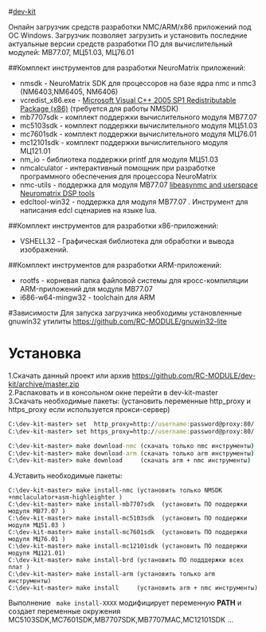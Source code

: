 ﻿#[dev-kit](https://github.com/RC-MODULE/dev-kit)

Онлайн загрузчик средств разработки NMC/ARM/x86 приложений под ОС Windows. 
Загрузчик позволяет загрузить и установить последние актуальные версии средств разработки ПО для вычислительный модулей: МВ77.07, МЦ51.03, МЦ76.01

##Комплект инструментов для разработки NeuroMatrix приложений:  
- nmsdk - NeuroMatrix SDK  для процессоров на базе ядра nmc и nmc3 (NM6403,NM6405, NM6406)
- vcredist_x86.exe - [Microsoft Visual C++ 2005 SP1 Redistributable Package (x86)](https://www.microsoft.com/en-us/download/details.aspx?id=5638) (требуется для работы NMSDK)
- mb7707sdk  - комплект поддержки вычислительного модуля МВ77.07  
- mc5103sdk  - комплект поддержки вычислительного модуля МЦ51.03  
- mc7601sdk  - комплект поддержки вычислительного модуля МЦ76.01  
- mc12101sdk - комплект поддержки вычислительного модуля МЦ121.01  
- nm_io - библиотека поддержки printf для модуля МЦ51.03
- nmcalculator  - интерактивный помощник при разработке программного обеспечения для процессора NeuroMatrix
- nmc-utils  - поддержка для модуля МВ77.07 [libeasynmc and userspace Neuromatrix DSP tools](https://github.com/RC-MODULE/nmc-utils)  
- edcltool-win32 -  поддержка для модуля МВ77.07 . Инструмент для написания edcl сценариев на языке lua.  

##Комплект инструментов для разработки x86-приложений:
- VSHELL32 -  Графическая библиотека для обработки и вывода изображений. 

##Комплект инструментов для разработки ARM-приложений:
- rootfs - корневая папка файловой системы для кросс-компиляции ARM-приложений для модуля МВ77.07
- i686-w64-mingw32 - toolchain для ARM


#Зависимости
  Для запуска загрузчика необходимы установленные gnuwin32 утилиты https://github.com/RC-MODULE/gnuwin32-lite
  

# Установка 
1.Скачать данный проект или архив https://github.com/RC-MODULE/dev-kit/archive/master.zip  
2.Распаковать и в консольном окне перейти в dev-kit-master  
3.Cкачать необходимые пакеты:   (установить переменные http_proxy и https_proxy если используется прокси-сервер)

```bat
С:\dev-kit-master> set  http_proxy=http://username:password@proxy:80/
С:\dev-kit-master> set https_proxy=http://username:password@proxy:80/

С:\dev-kit-master> make download-nmc (скачать только nmc инструменты)  
С:\dev-kit-master> make download-arm (скачать только arm инструменты)  
С:\dev-kit-master> make download     (скачать arm + nmc инструменты)  
```   

4.Уставить необходимые пакеты:    
```
С:\dev-kit-master> make install-nmc (установить только NMSDK +nmclaculator+asm-highleighter )  
С:\dev-kit-master> make install-mb7707sdk  (установить ПО поддержки модуля МВ77.07 ) 
С:\dev-kit-master> make install-mc5103sdk  (установить ПО поддержки модуля МЦ51.03 )
С:\dev-kit-master> make install-mc7601sdk  (установить ПО поддержки модуля МЦ76.01 )
С:\dev-kit-master> make install-mc12101sdk (установить ПО поддержки модуля МЦ121.01)
С:\dev-kit-master> make install-brd (установить ПО подддержки всех плат )
С:\dev-kit-master> make install-arm (установить только arm инструменты)  
С:\dev-kit-master> make install     (установить arm + nmc инструменты)  
```   

Выполнение ``` make install-XXXX```   модифицирует переменную **PATH** и создает переменные окружения MC5103SDK,MC7601SDK,MB7707SDK,MB7707MAC,MC12101SDK ...

<!-- > Для установки переменной требутся setx утилита. Windows XP не содержит setx. Необходимо установить [Windows Support Tools for Microsoft Windows XP](https://www.microsoft.com/en-us/download/details.aspx?id=18546) 
6.Установить  переменную окружения NEURO  (для текущего пользователя)
```bat
С:\dev-kit-master> set-neuro.bat


5.Установить переменную окружения DEVPACK (для текущего пользователя)
```bat
С:\dev-kit-master> set-devkit.bat
```	
```	

Добавление необходимых путей (%NEURO%\bin) в переменную PATН осуществляется самостоятельно. 
-->


  